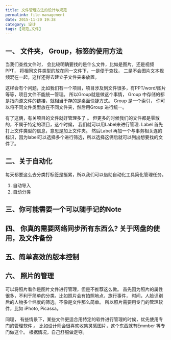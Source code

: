 ```yaml
---
title: 文件管理方法的设计与规范
permalink: file-management
date: 2015-11-20 19:38
category: 设计
tags: [规范,文件]
---
```


## 一、 文件夹， Group，标签的使用方法
当我们查找文件时， 会比较明确要找的是什么文件，比如是图片，还是视频PPT， 将相同文件类型的放在同一文件下，一是便于查找， 二是不会图片文本视频混在一起，这样还得去建立子文件夹来放置。

这样会有个问题，比如我们有一个项目，项目涉及到文件很多，有PPT/word/图片等等，项目文件不能统一管理。 所以Group就是做这个事情， Group 中存储的都是指向源文件的链接，就相当于存的是桌面快捷方式。 Group 是一个索引， 你可以将不同文件类型放在不同文件夹，然后用Group 进行统一。

有了这俩，有关项目的文件就好管理多了 。 但更多的时候我们的文件都是零散的，不属于特定的项目，这个时候， 我们就可以用Label来进行管理. Label 首先打上文件类型的信息，意思是加上文件夹。 然后Label 再加一个与事务相关连的标识，因为label可以选择多个进行筛选，所以选择这俩后就可以列出想要找的文件了。 

## 二、关于自动化

每天都要这么去分类打标签是挺累，所以我们可以借助自动化工具简化管理任务。 

1. 自动导入
2. 自动分类


## 三、你可能需要一个可以随手记的Note

## 四、 你真的需要网络同步所有东西么? 关于网盘的使用，及文件备份

## 五、简单高效的版本控制

## 六、 照片的管理

可以将照片看作是图片文件进行管理，但是不推荐这么做。 首先因为照片的属性很多，不利于简单的分类。比如照片会有拍照地点，旅行事件， 时间，人脸识别后的人物多个纬度的筛选。不像是文件那么简单。 所以照片需要用专门的管理软件，比如 iPhoto, Picassa。

同理， 有些情景下，某些文件更适合用特定的软件进行管理的时候，优先使用专门的管理软件 。 比如设计师会很喜欢收集灵感图片，这个东西就有Emmber 等专门做这个。 根据情况，自己舒服做定夺。
